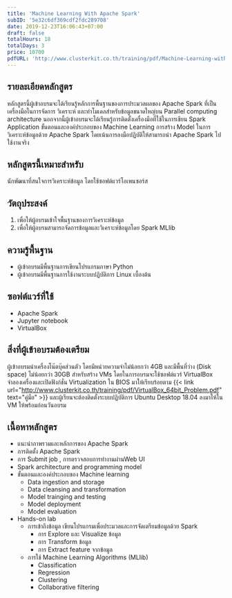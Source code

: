 ```yaml
---
title: 'Machine Learning With Apache Spark'
subID: '5e32c6df369cdf2fdc289708'
date: 2019-12-23T16:06:43+07:00
draft: false
totalHours: 18
totalDays: 3
price: 10700
pdfURL: 'http://www.clusterkit.co.th/training/pdf/Machine-Learning-with-Apache-Spark.pdf'
---
```


## รายละเอียดหลักสูตร

หลักสูตรนี้ผู้เข้าอบรมจะได้เรียนรู้หลักการพื้นฐานของการประมวลผลของ Apache Spark ที่เป็นเครื่องมือในการจัดการ วิเคราะห์ และทำโมเดลสำหรับข้อมูลขนาดใหญ่บน Parallel computing architecture นอกจากนี้ผู้เข้าอบรมจะได้เรียนรู้การติดตั้งเครื่องมือที่ใช้ในการเขียน Spark Application ขั้นตอนและองค์ประกอบของ Machine Learning การสร้าง Model ในการวิเคราะห์ข้อมูลด้วย Apache Spark โดยเน้นการลงมือปฏิบัติให้สามารถนำ Apache Spark  ไปใช้งานจริง 


## หลักสูตรนี้เหมาะสำหรับ

นักพัฒนาที่สนใจการวิเคราะห์ข้อมูล โดยใช้ซอฟต์แวร์โอเพนซอร์ส

## วัตถุประสงค์

1. เพื่อให้ผู้อบรมเข้าใจพื้นฐานของการวิเคราะห์ข้อมูล
2. เพื่อให้ผู้อบรมสามารถจัดการข้อมูลและวิเคราะห์ข้อมูลโดย Spark MLlib

## ความรู้พื้นฐาน

- ผู้เข้าอบรมมีพื้นฐานการเขียนโปรแกรมภาษา Python
- ผู้เข้าอบรมมีพื้นฐานการใช้งานระบบปฏิบัติการ Linux เบื้องต้น

## ซอฟต์แวร์ที่ใช้

- Apache Spark
- Jupyter notebook
- VirtualBox

## สิ่งที่ผู้เข้าอบรมต้องเตรียม

ผู้เข้าอบรมนำเครื่องโน๊ตบุ๊คส่วนตัว โดยมีหน่วยความจำไม่น้อยกว่า 4GB และมีพื้นที่ว่าง (Disk space) ไม่น้อยกว่า 30GB สำหรับสร้าง VMs โดยในการอบรมจะใช้ซอฟต์แวร์ VirtualBox จำลองเครื่องและเปิดฟังก์ชั่น Virtualization ใน BIOS มาให้เรียบร้อยตาม {{< link url="http://www.clusterkit.co.th/training/pdf/VirtualBox_64bit_Problem.pdf" text="คู่มือ" >}} และผู้เรียนจะต้องติดตั้งระบบปฏิบัติการ Ubuntu Desktop 18.04 ลงมาให้ใน VM ให้พร้อมก่อนวันอบรม 

## เนื้อหาหลักสูตร

- แนะนำภาพรวมและหลักการของ Apache Spark
- การติดตั้ง Apache Spark
- การ Submit job , การตรวจสอบการทำงานผ่านWeb UI
- Spark architecture and programming model
- ขั้นตอนและองค์ประกอบของ Machine learning
  - Data ingestion and storage
  - Data cleansing and transformation
  - Model trainging and testing
  - Model deployment
  - Model evaluation
- Hands-on lab
  - การเข้าถึงข้อมูล เขียนโปรแกรมเพื่อประมวลและการจัดเตรียมข้อมูลด้วย Spark
      - การ Explore และ Visualize ข้อมูล
      - การ Transform ข้อมูล
      - การ Extract feature จากข้อมูล
  - การใช้ Machine Learning Algorithms (MLlib)
      - Classification
      - Regression
      - Clustering
      - Collaborative filtering
